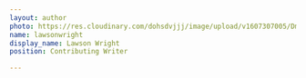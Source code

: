 ```yaml
---
layout: author
photo: https://res.cloudinary.com/dohsdvjjj/image/upload/v1607307005/DmtcXxYUcAYshhQ_oazny6.jpg
name: lawsonwright  
display_name: Lawson Wright
position: Contributing Writer

---
```


